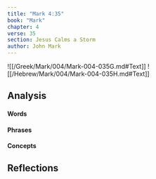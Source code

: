```yaml
---
title: "Mark 4:35"
book: "Mark"
chapter: 4
verse: 35
section: Jesus Calms a Storm
author: John Mark
---
```

![[/Greek/Mark/004/Mark-004-035G.md#Text]]
![[/Hebrew/Mark/004/Mark-004-035H.md#Text]]

## Analysis

#### Words

#### Phrases

#### Concepts

## Reflections
